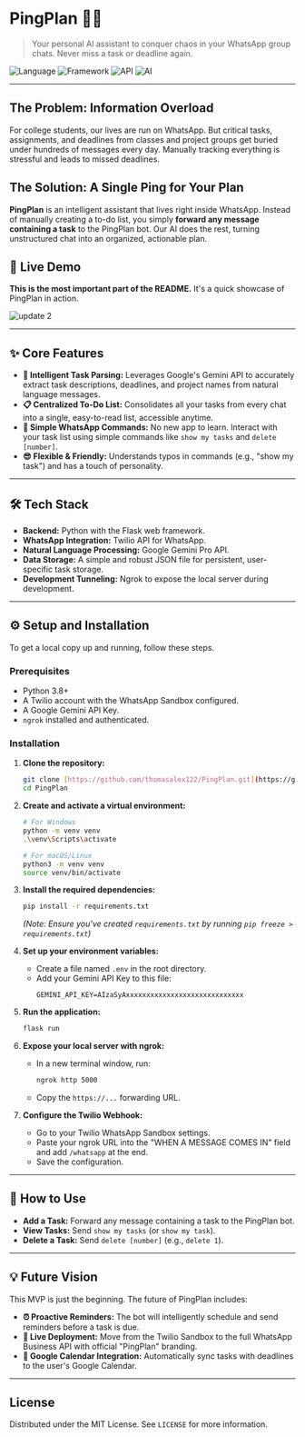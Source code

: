 # PingPlan 🤖✅

> Your personal AI assistant to conquer chaos in your WhatsApp group chats. Never miss a task or deadline again.

![Language](https://img.shields.io/badge/Language-Python-blue?style=for-the-badge)
![Framework](https://img.shields.io/badge/Framework-Flask-black?style=for-the-badge)
![API](https://img.shields.io/badge/API-Twilio-red?style=for-the-badge)
![AI](https://img.shields.io/badge/AI-Google%20Gemini-4285F4?style=for-the-badge)

---

## The Problem: Information Overload
For college students, our lives are run on WhatsApp. But critical tasks, assignments, and deadlines from classes and project groups get buried under hundreds of messages every day. Manually tracking everything is stressful and leads to missed deadlines.

## The Solution: A Single Ping for Your Plan
**PingPlan** is an intelligent assistant that lives right inside WhatsApp. Instead of manually creating a to-do list, you simply **forward any message containing a task** to the PingPlan bot. Our AI does the rest, turning unstructured chat into an organized, actionable plan.

## 🚀 Live Demo
**This is the most important part of the README.** It's a quick showcase of PingPlan in action.

![update 2](https://github.com/user-attachments/assets/4c4c0e86-ff27-45ce-af11-bea994c0049b)




---

## ✨ Core Features

* **🧠 Intelligent Task Parsing:** Leverages Google's Gemini API to accurately extract task descriptions, deadlines, and project names from natural language messages.
* **📋 Centralized To-Do List:** Consolidates all your tasks from every chat into a single, easy-to-read list, accessible anytime.
* **📲 Simple WhatsApp Commands:** No new app to learn. Interact with your task list using simple commands like `show my tasks` and `delete [number]`.
* **😎 Flexible & Friendly:** Understands typos in commands (e.g., "show my task") and has a touch of personality.

---

## 🛠️ Tech Stack

* **Backend:** Python with the Flask web framework.
* **WhatsApp Integration:** Twilio API for WhatsApp.
* **Natural Language Processing:** Google Gemini Pro API.
* **Data Storage:** A simple and robust JSON file for persistent, user-specific task storage.
* **Development Tunneling:** Ngrok to expose the local server during development.

---

## ⚙️ Setup and Installation

To get a local copy up and running, follow these steps.

### Prerequisites
* Python 3.8+
* A Twilio account with the WhatsApp Sandbox configured.
* A Google Gemini API Key.
* `ngrok` installed and authenticated.

### Installation

1.  **Clone the repository:**
    ```sh
    git clone [https://github.com/thomasalex122/PingPlan.git](https://github.com/thomasalex122/PingPlan.git)
    cd PingPlan
    ```

2.  **Create and activate a virtual environment:**
    ```sh
    # For Windows
    python -m venv venv
    .\venv\Scripts\activate

    # For macOS/Linux
    python3 -m venv venv
    source venv/bin/activate
    ```

3.  **Install the required dependencies:**
    ```sh
    pip install -r requirements.txt
    ```
    *(Note: Ensure you've created `requirements.txt` by running `pip freeze > requirements.txt`)*

4.  **Set up your environment variables:**
    * Create a file named `.env` in the root directory.
    * Add your Gemini API Key to this file:
        ```env
        GEMINI_API_KEY=AIzaSyAxxxxxxxxxxxxxxxxxxxxxxxxxxxxx
        ```

5.  **Run the application:**
    ```sh
    flask run
    ```

6.  **Expose your local server with ngrok:**
    * In a new terminal window, run:
        ```sh
        ngrok http 5000
        ```
    * Copy the `https://...` forwarding URL.

7.  **Configure the Twilio Webhook:**
    * Go to your Twilio WhatsApp Sandbox settings.
    * Paste your ngrok URL into the "WHEN A MESSAGE COMES IN" field and add `/whatsapp` at the end.
    * Save the configuration.

---

## 📲 How to Use

* **Add a Task:** Forward any message containing a task to the PingPlan bot.
* **View Tasks:** Send `show my tasks` (or `show my task`).
* **Delete a Task:** Send `delete [number]` (e.g., `delete 1`).

---

## 💡 Future Vision

This MVP is just the beginning. The future of PingPlan includes:

* **⏰ Proactive Reminders:** The bot will intelligently schedule and send reminders before a task is due.
* **🚀 Live Deployment:** Move from the Twilio Sandbox to the full WhatsApp Business API with official "PingPlan" branding.
* **📅 Google Calendar Integration:** Automatically sync tasks with deadlines to the user's Google Calendar.

---

## License
Distributed under the MIT License. See `LICENSE` for more information.
